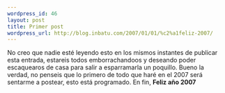 ```yaml
--- 
wordpress_id: 46
layout: post
title: Primer post
wordpress_url: http://blog.inbatu.com/2007/01/01/%c2%a1feliz-2007/
---
```

No creo que nadie esté leyendo esto en los mismos instantes de publicar esta entrada, estareis todos emborrachandoos y deseando poder escaquearos de casa para salir a esparramarla un poquillo. Bueno la verdad, no penseis que lo primero de todo que haré en el 2007 será sentarme a postear, esto está programado. En fin,
<strong><b>Feliz año 2007</b></strong>
